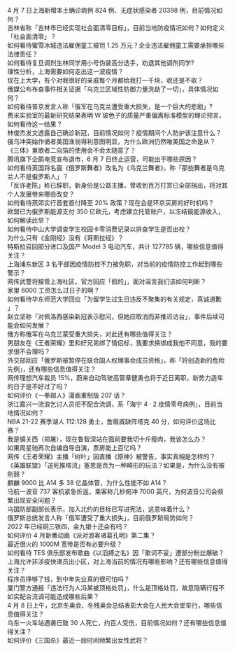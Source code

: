 4 月 7 日上海新增本土确诊病例 824 例、无症状感染者 20398 例，目前情况如何？  
吉林省称「吉林市已经实现社会面清零目标」，目前当地防疫情况如何？如何定义「社会面清零」？  
如何看待蜜雪冰城违法雇佣童工被罚 1.25 万元？企业违法雇佣童工需要承担哪些法律责任？  
如何看待复旦调剂生林同学用小号伪装高分选手，劝退其他调剂同学?  
理性分析，上海需要如何走出这一波疫情？  
现在上大学，有个对我很好的亲戚每个月都给我打一千块，收还是不收？  
俄媒公布布查事件相关证据「乌克兰区域性防御力量洗劫了一切」，具体情况如何？  
如何看待普京发言人称「俄军在乌克兰遭受重大损失，是一个巨大的悲剧」?  
费米实验室的最新研究结果表明 W 玻色子的质量严重偏离标准模型的理论预言，如何看待这一结果？  
林俊杰发文透露自己确诊新冠，目前情况如何？疫情期间个人防护该注意什么？  
俄乌冲突始作俑者美国渔翁得利意图明显，为什么欧洲仍然唯美国之命是从？  
《三体》里歌者二向箔的使用会不会太随意了？  
腾讯旗下企鹅电竞宣布退市，6 月 7 日终止运营，可能出于哪些原因？  
如何看待英国将名画《俄罗斯舞者》改名为《乌克兰舞者》，称「那些舞者是乌克兰人不是俄罗斯人」？  
「反诈老陈」称已辞职，新身份是公益主播，曾收到百万打赏已全部捐出，将对其个人发展带来哪些改变？  
如何看待燕郊实行首套首付降至 20% 政策？现在会是环京买房的好时机吗？  
欧盟已为俄罗斯能源支付 350 亿欧元，考虑建立托管账户，以冻结俄能源收入，如何解读此举？  
如何看待中山大学调查学生校园卡零消费记录以排查学生是否出校？  
为什么只有《金刚经》没有《哥斯拉经》？  
特斯拉召回部分进口及国产 Model 3 电动汽车，共计 127785 辆，哪些信息值得关注？  
上海浦东新区 3 名干部因疫情防控不力被免职，对当前的疫情防控工作起到哪些警示？  
网传武警将接管上海社区，官方回应「假的」，面对谣言我们该如何判断？  
家里 6000 工资怎么过日子的啊 ?  
如何看待华东师范大学回应「为留学生过生日违反不聚集的有关规定，真诚道歉 」？  
赵立坚称「对佩洛西感染新冠表示慰问，但她应取消而非推迟访台」，事件后续可能会如何发展？  
俄方称俄军在乌克兰蒙受重大损失，对此还有哪些值得关注？  
男朋友在《王者荣耀》里和好兄弟绑了情侣标，我要求换绑成我他不同意，我的要求很不合理吗？  
外交部回应「俄罗斯被暂停在联合国人权理事会成员资格」，称「将创造新的危险先例」，还有哪些信息值得关注？  
网传理想汽车裁员 15%，蔚来自动驾驶高管章健勇也将于近日离职，新势力造车的日子是不好过了吗？  
如何评价《一拳超人》漫画重制版 207 话？  
浙江嘉兴一流浪乞讨人员拒不配合流调，系「海宁 4 · 2 疫情零号病例」，目前当地情况如何？  
NBA 21-22 赛季湖人 112:128 勇士，詹眉威缺阵塔克 40 分，如何评价这场比赛？  
我是镇关西（郑屠），现在鲁智深站在面前要我切十斤瘦肉，我该怎么办？  
如果周星驰再次自编自导自演，票房能上百亿吗？  
网传《王者荣耀》主播「树叶」因直播《原神》被警告，事实真相是怎样的？  
《英雄联盟》「送死推塔流」塞恩是否为一种畸形的玩法？如果是，为什么没有被削弱？  
麒麟 9000 比 A14 多 38 亿晶体管，为什么性能不如 A14？  
马航一波音 737 客机紧急折返，乘客称几秒俯冲 7000 英尺，为何波音公司会频繁出现安全问题？  
乌国防部副部长表示，加入北约的目标已写进宪法，这意味着什么？  
俄罗斯总统发言人称「俄军遭受了重大损失」，目前俄罗斯局势如何？  
2022 年已经铜三铁四，金九银十还会有吗？  
如何评价 4 月新番动画《派对浪客诸葛孔明》第二集？  
最近很火的 1000M 宽带是否有必要升级？  
如何看待 TES 俱乐部发布歌曲《以滔搏之名》因「歌词不妥」遭部分粉丝爆破？  
上海允许非涉疫快递员出小区，对上海当前的情况有哪些影响？还有哪些信息值得关注？  
程序员挣够了钱，到中年失业真的很可怕吗？  
厦门警方通报「违法行为人冯某被顶格处罚」，什么是顶格处罚，故意隐瞒行程不如实配合流调可能造成哪些后果？  
4 月 8 日上午，北京冬奥会、冬残奥会总结表彰大会在人民大会堂举行，哪些信息值得关注？  
乌东一火车站遇袭已致 30 人死亡，约百人受伤，目前情况如何？还有哪些信息值得关注？  
如何评价《三国杀》最近一段时间频繁出女性武将？  
